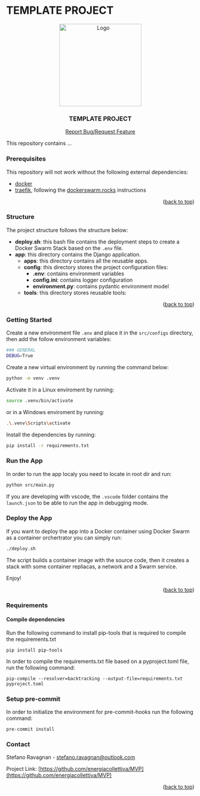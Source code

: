 # TEMPLATE PROJECT

<div align="center">
  <a href="https://www.enyr.eu/">
    <img src="" alt="Logo" width="220">
  </a>

  <h3 align="center"> TEMPLATE PROJECT</h3>

  <p align="center">
    <a href="https://github.com/energiacollettiva/MVP/issues">Report Bug/Request Feature</a>
  </p>
</div>

This repository contains ...

### Prerequisites

This repository will not work without the following external dependencies:

* [docker ](https://docs.docker.com/engine/install/)
* [traefik](https://traefik.io/), following the [dockerswarm.rocks](https://dockerswarm.rocks/traefik/) instructions

<p align="right">(<a href="#top">back to top</a>)</p>

### Structure

The project structure follows the structure below:

- **deploy.sh**: this bash file contains the deployment steps to create a Docker Swarm Stack based on the `.env` file.
- **app**: this directory contains the Django application.
    - **apps**: this directory contains all the reusable apps.
    - **config**: this directory stores the project configuration files:
        - **.env**: contains environment variables
        - **config.ini**: contains logger configuration
        - **environment.py**: contains pydantic environment model
    - **tools**: this directory stores reusable tools:

<p align="right">(<a href="#top">back to top</a>)</p>

### Getting Started

Create a new environment file `.env` and place it in the `src/configs` directory, then add the follow environment variables:

```sh
### GENERAL
DEBUG=True
```

Create a new virtual environment by running the command below:

```sh
python -m venv .venv
```

Activate it in a Linux enviroment by running:

```sh
source .venv/bin/activate
```

or in a Windows enviroment by running:

```sh
.\.venv\Scripts\activate
```

Install the dependencies by running:

```sh
pip install -r requirements.txt
```

### Run the App

In order to run the app localy you need to locate in root dir and run:

```sh
python src/main.py
```

If you are developing with vscode, the `.vscode` folder contains the `launch.json` to be able to run the app in debugging mode.

### Deploy the App

If you want to deploy the app into a Docker container using Docker Swarm as a container orchertrator you can simply run:

```sh
./deploy.sh
```

The script builds a container image with the source code, then it creates a stack with some container repliacas, a network and a Swarm service.

Enjoy!

<p align="right">(<a href="#top">back to top</a>)</p>

### Requirements

#### Compile dependencies

Run the following command to install pip-tools that is required to compile the requirements.txt

```shell
pip install pip-tools
```

In order to compile the requirements.txt file based on a pyproject.toml file, run the following command:

```shell
pip-compile --resolver=backtracking --output-file=requirements.txt pyproject.toml
```

### Setup pre-commit

In order to initialize the environment for pre-commit-hooks run the following command:

```shell
pre-commit install
```

### Contact

Stefano Ravagnan - stefano.ravagnan@outlook.com

Project Link: [https://github.com/energiacollettiva/MVP](https://github.com/energiacollettiva/MVP)

<p align="right">(<a href="#top">back to top</a>)</p>
